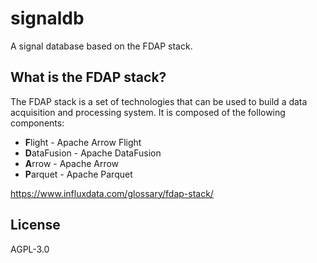# signaldb

A signal database based on the FDAP stack.

## What is the FDAP stack?

The FDAP stack is a set of technologies that can be used to build a data acquisition and processing system. 
It is composed of the following components:

* **F**light - Apache Arrow Flight
* **D**ataFusion - Apache DataFusion
* **A**rrow - Apache Arrow
* **P**arquet - Apache Parquet

https://www.influxdata.com/glossary/fdap-stack/

## License

AGPL-3.0
